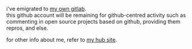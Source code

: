 i've emigrated to [my own gitlab](https://git.miyaco.me).  
this github account will be remaining for github-centred activity such as commenting in open source projects based on github, providing them repros, and else.

for other info about me, refer to [my hub site](https://the.miyaco.me).
